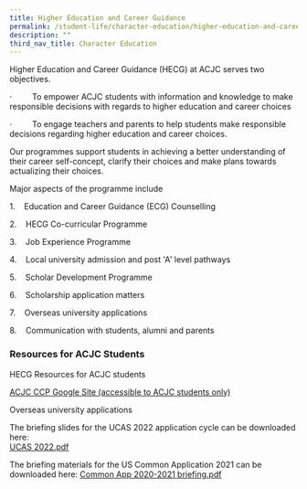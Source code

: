 ```yaml
---
title: Higher Education and Career Guidance
permalink: /student-life/character-education/higher-education-and-career-guidance/
description: ""
third_nav_title: Character Education
---
```

Higher Education and Career Guidance (HECG) at ACJC serves two objectives.

·         To empower ACJC students with information and knowledge to make responsible decisions with regards to higher education and career choices

·         To engage teachers and parents to help students make responsible decisions regarding higher education and career choices.

  

Our programmes support students in achieving a better understanding of their career self-concept, clarify their choices and make plans towards actualizing their choices.

Major aspects of the programme include

1.    Education and Career Guidance (ECG) Counselling

2.    HECG Co-curricular Programme

3.    Job Experience Programme

4.    Local university admission and post 'A' level pathways

5.    Scholar Development Programme

6.    Scholarship application matters

7.    Overseas university applications

8.    Communication with students, alumni and parents

### Resources for ACJC Students

HECG Resources for ACJC students

[ACJC CCP Google Site (accessible to ACJC students only)](https://sites.google.com/acjc.edu.sg/acjcccejc1/higher-education-and-career-guidance)  

Overseas university applications

The briefing slides for the UCAS 2022 application cycle can be downloaded here:  
[UCAS 2022.pdf](/files/ucas%202022.pdf)
  
The briefing materials for the US Common Application 2021 can be downloaded here: [Common App 2020-2021 briefing.pdf](https://acjc.moe.edu.sg/qql/slot/u543/Students/HECG/Briefing%202020/Common%20App%202020-2021%20briefing.pdf)